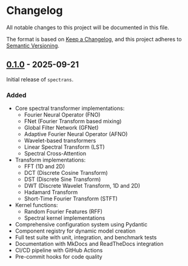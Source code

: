 # Changelog

All notable changes to this project will be documented in this file.

The format is based on [Keep a Changelog](https://keepachangelog.com/en/1.1.0/),
and this project adheres to [Semantic Versioning](https://semver.org/spec/v2.0.0.html).

## [0.1.0] - 2025-09-21

Initial release of `spectrans`.

### Added
- Core spectral transformer implementations:
  - Fourier Neural Operator (FNO)
  - FNet (Fourier Transform based mixing)
  - Global Filter Network (GFNet)
  - Adaptive Fourier Neural Operator (AFNO)
  - Wavelet-based transformers
  - Linear Spectral Transform (LST)
  - Spectral Cross-Attention
- Transform implementations:
  - FFT (1D and 2D)
  - DCT (Discrete Cosine Transform)
  - DST (Discrete Sine Transform)
  - DWT (Discrete Wavelet Transform, 1D and 2D)
  - Hadamard Transform
  - Short-Time Fourier Transform (STFT)
- Kernel functions:
  - Random Fourier Features (RFF)
  - Spectral kernel implementations
- Comprehensive configuration system using Pydantic
- Component registry for dynamic model creation
- Full test suite with unit, integration, and benchmark tests
- Documentation with MkDocs and ReadTheDocs integration
- CI/CD pipeline with GitHub Actions
- Pre-commit hooks for code quality

[0.1.0]: https://github.com/yourusername/spectrans/releases/tag/v0.1.0
